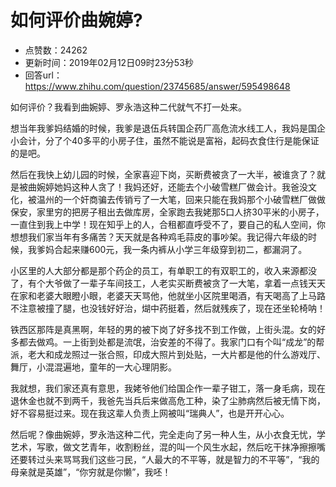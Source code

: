 # 如何评价曲婉婷?
- 点赞数：24262
- 更新时间：2019年02月12日09时23分53秒
- 回答url：https://www.zhihu.com/question/23745685/answer/595498648
<body>
 <p data-pid="aZ_YWe2s">如何评价？我看到曲婉婷、罗永浩这种二代就气不打一处来。</p>
 <p data-pid="_-mjTKd-">想当年我爹妈结婚的时候，我爹是退伍兵转国企药厂高危流水线工人，我妈是国企小会计，分了个40多平的小房子住，虽然不能说是富裕，起码衣食住行是能保证的是吧。</p>
 <p data-pid="hBwyHvks">然后在我快上幼儿园的时候，全家喜迎下岗，买断费被贪了一大半，被谁贪了？就是被曲婉婷她妈这种人贪了！我妈还好，还能去个小破雪糕厂做会计。我爸没文化，被温州的一个奸商骗去传销亏了一大笔，回来只能在我妈那个小破雪糕厂做做保安，家里穷的把房子租出去做库房，全家跑去我姥那5口人挤30平米的小房子，一直住到我上中学！现在知乎上的人，合租都直呼受不了，要自己的私人空间，你想想我们家当年有多痛苦？天天就是各种鸡毛蒜皮的事吵架。我记得六年级的时候，我爹妈合起来赚600元，我一条内裤从小学三年级穿到初二，都漏洞了。</p>
 <p data-pid="a1a1ks2Z">小区里的人大部分都是那个药企的员工，有单职工的有双职工的，收入来源都没了，有个大爷做了一辈子车间技工，人老实买断费被贪了一大笔，拿着一点钱天天在家和老婆大眼瞪小眼，老婆天天骂他，他就坐小区院里喝酒，有天喝高了上马路不注意被撞了腿，也没钱好好治，煳中药挺着，然后就残疾了，现在还坐轮椅呐！</p>
 <p data-pid="Q7NVhQFg">铁西区那阵是真黑啊，年轻的男的被下岗了好多找不到工作做，上街头混。女的好多都去做鸡。一上街到处都是流氓，治安差的不得了。我家门口有个叫“成龙”的帮派，老大和成龙照过一张合照，印成大照片到处贴，一大片都是他的什么游戏厅、舞厅，小混混遍地，童年的一大心理阴影。</p>
 <p data-pid="8-PyQPNH">我就想，我们家还真有意思，我姥爷他们给国企作一辈子钳工，落一身毛病，现在退休金也就不到两千，我爸先当兵后来做高危工种，染了尘肺病然后被无情下岗，好不容易挺过来。现在我这辈人负责上网被叫“瑞典人”，也是开开心心。</p>
 <p data-pid="yuRUPPT8">然后呢？像曲婉婷，罗永浩这种二代，完全走向了另一种人生，从小衣食无忧，学艺术，写歌，做文艺青年，收割粉丝，混的叫一个风生水起，然后吃干抹净擦擦嘴还要转过头来骂骂我们这些刁民，“人最大的不平等，就是智力的不平等”，“我的母亲就是英雄”，“你穷就是你懒”，我呸！</p>
</body>